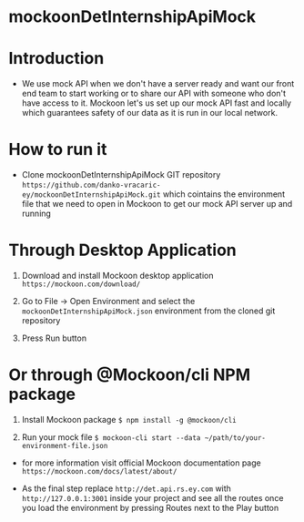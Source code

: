 # mockoonDetInternshipApiMock

# Introduction

- We use mock API when we don't have a server ready and want our front end team to start working or to share our API with someone who don't have access to it. Mockoon let's us set up our mock API fast and locally which guarantees safety of our data as it is run in our local network.

# How to run it

- Clone mockoonDetInternshipApiMock GIT repository `https://github.com/danko-vracaric-ey/mockoonDetInternshipApiMock.git` which cointains the environment file that we need to open in Mockoon to get our mock API server up and running

# Through Desktop Application

1. Download and install Mockoon desktop application `https://mockoon.com/download/`

2. Go to File -> Open Environment and select the `mockoonDetInternshipApiMock.json` environment from the cloned git repository

3. Press Run button

# Or through @Mockoon/cli NPM package

1. Install Mockoon package `$ npm install -g @mockoon/cli`

2. Run your mock file `$ mockoon-cli start --data ~/path/to/your-environment-file.json`

- for more information visit official Mockoon documentation page `https://mockoon.com/docs/latest/about/`

- As the final step replace `http://det.api.rs.ey.com` with `http://127.0.0.1:3001` inside your project and see all the routes once you load the environment by pressing Routes next to the Play button
